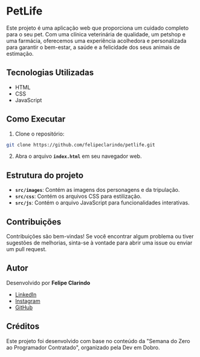 # PetLife

Este projeto é uma aplicação web que proporciona um cuidado completo para o seu pet. Com uma clínica veterinária de qualidade, um petshop e uma farmácia, oferecemos uma experiência acolhedora e personalizada para garantir o bem-estar, a saúde e a felicidade dos seus animais de estimação.
## Tecnologias Utilizadas

- HTML
- CSS
- JavaScript

## Como Executar

1. Clone o repositório:

```bash
git clone https://github.com/felipeclarindo/petlife.git
```

2. Abra o arquivo **`index.html`** em seu navegador web.

## Estrutura do projeto

- **`src/images`**: Contém as imagens dos personagens e da tripulação.
- **`src/css`**: Contém os arquivos CSS para estilização.
- **`src/js`**: Contém o arquivo JavaScript para funcionalidades interativas.

## Contribuições

Contribuições são bem-vindas! Se você encontrar algum problema ou tiver sugestões de melhorias, sinta-se à vontade para abrir uma issue ou enviar um pull request.

## Autor

Desenvolvido por **Felipe Clarindo**
  - [LinkedIn](https://www.linkedin.com/in/felipeclarindo-934578289/)
  - [Instagram](https://www.instagram.com/lipetegoat)
  - [GitHub](https://github.com/felipeclarindo)

## Créditos

Este projeto foi desenvolvido com base no conteúdo da "Semana do Zero ao Programador Contratado", organizado pela Dev em Dobro.
